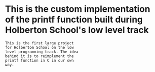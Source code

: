 # This is the custom implementation of the printf function built during Holberton School's low level track

~~~
This is the first large project
for Holberton School on the low
level programming track. The idea
behind it is to reimplement the
printf function in C in our own
way.
~~~
